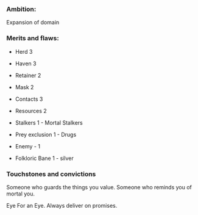 
### Ambition:
Expansion of domain

### Merits and flaws:
- Herd 3
- Haven 3
- Retainer 2
- Mask 2
- Contacts 3
- Resources 2

- Stalkers 1 - Mortal Stalkers
- Prey exclusion 1 - Drugs
- Enemy - 1
- Folkloric Bane 1 - silver


### Touchstones and convictions
Someone who guards the things you value.
Someone who reminds you of mortal you.

Eye For an Eye.
Always deliver on promises.
